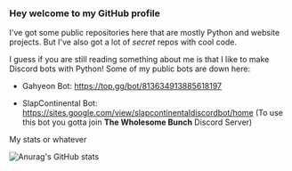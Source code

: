 ### Hey welcome to my GitHub profile

I've got some public repositories here that are mostly Python and website projects. But I've also got a lot of *secret* repos with cool code.

I guess if you are still reading something about me is that I like to make Discord bots with Python!
Some of my public bots are down here:

* Gahyeon Bot: https://top.gg/bot/813634913885618197

* SlapContinental Bot: https://sites.google.com/view/slapcontinentaldiscordbot/home (To use this bot you gotta join **The Wholesome Bunch** Discord Server)
  
  
  
  
My stats or whatever


![Anurag's GitHub stats](https://github-readme-stats.vercel.app/api?username=MarkoKupresanin&show_icons=true&theme=synthwave)

<!-- dark, radical, merko, gruvbox, tokyonight, onedark, cobalt, synthwave, highcontrast, dracula -->
